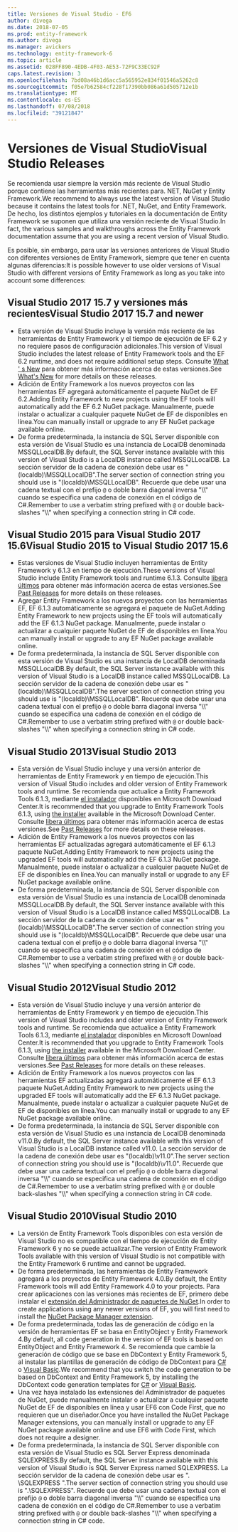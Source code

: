 ```yaml
---
title: Versiones de Visual Studio - EF6
author: divega
ms.date: 2018-07-05
ms.prod: entity-framework
ms.author: divega
ms.manager: avickers
ms.technology: entity-framework-6
ms.topic: article
ms.assetid: 028FF890-4EDB-4F03-AE53-72F9C33EC92F
caps.latest.revision: 3
ms.openlocfilehash: 7bd08a46b1d6acc5a565952e834f01546a5262c8
ms.sourcegitcommit: f05e7b62584cf228f17390bb086a61d505712e1b
ms.translationtype: MT
ms.contentlocale: es-ES
ms.lasthandoff: 07/08/2018
ms.locfileid: "39121847"
---
```

# <a name="visual-studio-releases"></a><span data-ttu-id="eb9ee-102">Versiones de Visual Studio</span><span class="sxs-lookup"><span data-stu-id="eb9ee-102">Visual Studio Releases</span></span>

<span data-ttu-id="eb9ee-103">Se recomienda usar siempre la versión más reciente de Visual Studio porque contiene las herramientas más recientes para. NET, NuGet y Entity Framework.</span><span class="sxs-lookup"><span data-stu-id="eb9ee-103">We recommend to always use the latest version of Visual Studio because it contains the latest tools for .NET, NuGet, and Entity Framework.</span></span>
<span data-ttu-id="eb9ee-104">De hecho, los distintos ejemplos y tutoriales en la documentación de Entity Framework se suponen que utiliza una versión reciente de Visual Studio.</span><span class="sxs-lookup"><span data-stu-id="eb9ee-104">In fact, the various samples and walkthroughs across the Entity Framework documentation assume that you are using a recent version of Visual Studio.</span></span>

<span data-ttu-id="eb9ee-105">Es posible, sin embargo, para usar las versiones anteriores de Visual Studio con diferentes versiones de Entity Framework, siempre que tener en cuenta algunas diferencias:</span><span class="sxs-lookup"><span data-stu-id="eb9ee-105">It is possible however to use older versions of Visual Studio with different versions of Entity Framework as long as you take into account some differences:</span></span>

## <a name="visual-studio-2017-157-and-newer"></a><span data-ttu-id="eb9ee-106">Visual Studio 2017 15.7 y versiones más recientes</span><span class="sxs-lookup"><span data-stu-id="eb9ee-106">Visual Studio 2017 15.7 and newer</span></span>

- <span data-ttu-id="eb9ee-107">Esta versión de Visual Studio incluye la versión más reciente de las herramientas de Entity Framework y el tiempo de ejecución de EF 6.2 y no requiere pasos de configuración adicionales.</span><span class="sxs-lookup"><span data-stu-id="eb9ee-107">This version of Visual Studio includes the latest release of Entity Framework tools and the EF 6.2 runtime, and does not require additional setup steps.</span></span>
<span data-ttu-id="eb9ee-108">Consulte [What ' s New](~/ef6/what-is-new/index.md) para obtener más información acerca de estas versiones.</span><span class="sxs-lookup"><span data-stu-id="eb9ee-108">See [What's New](~/ef6/what-is-new/index.md) for more details on these releases.</span></span>
- <span data-ttu-id="eb9ee-109">Adición de Entity Framework a los nuevos proyectos con las herramientas EF agregará automáticamente el paquete NuGet de EF 6.2.</span><span class="sxs-lookup"><span data-stu-id="eb9ee-109">Adding Entity Framework to new projects using the EF tools will automatically add the EF 6.2 NuGet package.</span></span>
<span data-ttu-id="eb9ee-110">Manualmente, puede instalar o actualizar a cualquier paquete NuGet de EF de disponibles en línea.</span><span class="sxs-lookup"><span data-stu-id="eb9ee-110">You can manually install or upgrade to any EF NuGet package available online.</span></span>
- <span data-ttu-id="eb9ee-111">De forma predeterminada, la instancia de SQL Server disponible con esta versión de Visual Studio es una instancia de LocalDB denominada MSSQLLocalDB.</span><span class="sxs-lookup"><span data-stu-id="eb9ee-111">By default, the SQL Server instance available with this version of Visual Studio is a LocalDB instance called MSSQLLocalDB.</span></span>
<span data-ttu-id="eb9ee-112">La sección servidor de la cadena de conexión debe usar es "(localdb)\\MSSQLLocalDB".</span><span class="sxs-lookup"><span data-stu-id="eb9ee-112">The server section of connection string you should use is "(localdb)\\MSSQLLocalDB".</span></span>
<span data-ttu-id="eb9ee-113">Recuerde que debe usar una cadena textual con el prefijo `@` o doble barra diagonal inversa "\\\\" cuando se especifica una cadena de conexión en el código de C#.</span><span class="sxs-lookup"><span data-stu-id="eb9ee-113">Remember to use a verbatim string prefixed with `@` or double back-slashes "\\\\" when specifying a connection string in C# code.</span></span>  


## <a name="visual-studio-2015-to-visual-studio-2017-156"></a><span data-ttu-id="eb9ee-114">Visual Studio 2015 para Visual Studio 2017 15.6</span><span class="sxs-lookup"><span data-stu-id="eb9ee-114">Visual Studio 2015 to Visual Studio 2017 15.6</span></span>

- <span data-ttu-id="eb9ee-115">Estas versiones de Visual Studio incluyen herramientas de Entity Framework y 6.1.3 en tiempo de ejecución.</span><span class="sxs-lookup"><span data-stu-id="eb9ee-115">These versions of Visual Studio include Entity Framework tools and runtime 6.1.3.</span></span>
<span data-ttu-id="eb9ee-116">Consulte [libera últimos](~/ef6/what-is-new/past-releases.md#ef-613) para obtener más información acerca de estas versiones.</span><span class="sxs-lookup"><span data-stu-id="eb9ee-116">See [Past Releases](~/ef6/what-is-new/past-releases.md#ef-613) for more details on these releases.</span></span>
- <span data-ttu-id="eb9ee-117">Agregar Entity Framework a los nuevos proyectos con las herramientas EF, EF 6.1.3 automáticamente se agregará el paquete de NuGet.</span><span class="sxs-lookup"><span data-stu-id="eb9ee-117">Adding Entity Framework to new projects using the EF tools will automatically add the EF 6.1.3 NuGet package.</span></span>
<span data-ttu-id="eb9ee-118">Manualmente, puede instalar o actualizar a cualquier paquete NuGet de EF de disponibles en línea.</span><span class="sxs-lookup"><span data-stu-id="eb9ee-118">You can manually install or upgrade to any EF NuGet package available online.</span></span>
- <span data-ttu-id="eb9ee-119">De forma predeterminada, la instancia de SQL Server disponible con esta versión de Visual Studio es una instancia de LocalDB denominada MSSQLLocalDB.</span><span class="sxs-lookup"><span data-stu-id="eb9ee-119">By default, the SQL Server instance available with this version of Visual Studio is a LocalDB instance called MSSQLLocalDB.</span></span>
<span data-ttu-id="eb9ee-120">La sección servidor de la cadena de conexión debe usar es "(localdb)\\MSSQLLocalDB".</span><span class="sxs-lookup"><span data-stu-id="eb9ee-120">The server section of connection string you should use is "(localdb)\\MSSQLLocalDB".</span></span>
<span data-ttu-id="eb9ee-121">Recuerde que debe usar una cadena textual con el prefijo `@` o doble barra diagonal inversa "\\\\" cuando se especifica una cadena de conexión en el código de C#.</span><span class="sxs-lookup"><span data-stu-id="eb9ee-121">Remember to use a verbatim string prefixed with `@` or double back-slashes "\\\\" when specifying a connection string in C# code.</span></span>  


## <a name="visual-studio-2013"></a><span data-ttu-id="eb9ee-122">Visual Studio 2013</span><span class="sxs-lookup"><span data-stu-id="eb9ee-122">Visual Studio 2013</span></span>
- <span data-ttu-id="eb9ee-123">Esta versión de Visual Studio incluye y una versión anterior de herramientas de Entity Framework y en tiempo de ejecución.</span><span class="sxs-lookup"><span data-stu-id="eb9ee-123">This version of Visual Studio includes and older version of Entity Framework tools and runtime.</span></span>
<span data-ttu-id="eb9ee-124">Se recomienda que actualice a Entity Framework Tools 6.1.3, mediante [el instalador](https://www.microsoft.com/en-us/download/details.aspx?id=40762) disponibles en Microsoft Download Center.</span><span class="sxs-lookup"><span data-stu-id="eb9ee-124">It is recommended that you upgrade to Entity Framework Tools 6.1.3, using [the installer](https://www.microsoft.com/en-us/download/details.aspx?id=40762) available in the Microsoft Download Center.</span></span>
<span data-ttu-id="eb9ee-125">Consulte [libera últimos](~/ef6/what-is-new/past-releases.md#ef-613) para obtener más información acerca de estas versiones.</span><span class="sxs-lookup"><span data-stu-id="eb9ee-125">See [Past Releases](~/ef6/what-is-new/past-releases.md#ef-613) for more details on these releases.</span></span>
- <span data-ttu-id="eb9ee-126">Adición de Entity Framework a los nuevos proyectos con las herramientas EF actualizadas agregará automáticamente el EF 6.1.3 paquete NuGet.</span><span class="sxs-lookup"><span data-stu-id="eb9ee-126">Adding Entity Framework to new projects using the upgraded EF tools will automatically add the EF 6.1.3 NuGet package.</span></span>
<span data-ttu-id="eb9ee-127">Manualmente, puede instalar o actualizar a cualquier paquete NuGet de EF de disponibles en línea.</span><span class="sxs-lookup"><span data-stu-id="eb9ee-127">You can manually install or upgrade to any EF NuGet package available online.</span></span>
- <span data-ttu-id="eb9ee-128">De forma predeterminada, la instancia de SQL Server disponible con esta versión de Visual Studio es una instancia de LocalDB denominada MSSQLLocalDB.</span><span class="sxs-lookup"><span data-stu-id="eb9ee-128">By default, the SQL Server instance available with this version of Visual Studio is a LocalDB instance called MSSQLLocalDB.</span></span>
<span data-ttu-id="eb9ee-129">La sección servidor de la cadena de conexión debe usar es "(localdb)\\MSSQLLocalDB".</span><span class="sxs-lookup"><span data-stu-id="eb9ee-129">The server section of connection string you should use is "(localdb)\\MSSQLLocalDB".</span></span>
<span data-ttu-id="eb9ee-130">Recuerde que debe usar una cadena textual con el prefijo `@` o doble barra diagonal inversa "\\\\" cuando se especifica una cadena de conexión en el código de C#.</span><span class="sxs-lookup"><span data-stu-id="eb9ee-130">Remember to use a verbatim string prefixed with `@` or double back-slashes "\\\\" when specifying a connection string in C# code.</span></span>  

## <a name="visual-studio-2012"></a><span data-ttu-id="eb9ee-131">Visual Studio 2012</span><span class="sxs-lookup"><span data-stu-id="eb9ee-131">Visual Studio 2012</span></span>

- <span data-ttu-id="eb9ee-132">Esta versión de Visual Studio incluye y una versión anterior de herramientas de Entity Framework y en tiempo de ejecución.</span><span class="sxs-lookup"><span data-stu-id="eb9ee-132">This version of Visual Studio includes and older version of Entity Framework tools and runtime.</span></span>
<span data-ttu-id="eb9ee-133">Se recomienda que actualice a Entity Framework Tools 6.1.3, mediante [el instalador](https://www.microsoft.com/en-us/download/details.aspx?id=40762) disponibles en Microsoft Download Center.</span><span class="sxs-lookup"><span data-stu-id="eb9ee-133">It is recommended that you upgrade to Entity Framework Tools 6.1.3, using [the installer](https://www.microsoft.com/en-us/download/details.aspx?id=40762) available in the Microsoft Download Center.</span></span>
<span data-ttu-id="eb9ee-134">Consulte [libera últimos](~/ef6/what-is-new/past-releases.md#ef-613) para obtener más información acerca de estas versiones.</span><span class="sxs-lookup"><span data-stu-id="eb9ee-134">See [Past Releases](~/ef6/what-is-new/past-releases.md#ef-613) for more details on these releases.</span></span>
- <span data-ttu-id="eb9ee-135">Adición de Entity Framework a los nuevos proyectos con las herramientas EF actualizadas agregará automáticamente el EF 6.1.3 paquete NuGet.</span><span class="sxs-lookup"><span data-stu-id="eb9ee-135">Adding Entity Framework to new projects using the upgraded EF tools will automatically add the EF 6.1.3 NuGet package.</span></span>
<span data-ttu-id="eb9ee-136">Manualmente, puede instalar o actualizar a cualquier paquete NuGet de EF de disponibles en línea.</span><span class="sxs-lookup"><span data-stu-id="eb9ee-136">You can manually install or upgrade to any EF NuGet package available online.</span></span>
- <span data-ttu-id="eb9ee-137">De forma predeterminada, la instancia de SQL Server disponible con esta versión de Visual Studio es una instancia de LocalDB denominada v11.0.</span><span class="sxs-lookup"><span data-stu-id="eb9ee-137">By default, the SQL Server instance available with this version of Visual Studio is a LocalDB instance called v11.0.</span></span>
<span data-ttu-id="eb9ee-138">La sección servidor de la cadena de conexión debe usar es "(localdb)\\v11.0".</span><span class="sxs-lookup"><span data-stu-id="eb9ee-138">The server section of connection string you should use is "(localdb)\\v11.0".</span></span>
<span data-ttu-id="eb9ee-139">Recuerde que debe usar una cadena textual con el prefijo `@` o doble barra diagonal inversa "\\\\" cuando se especifica una cadena de conexión en el código de C#.</span><span class="sxs-lookup"><span data-stu-id="eb9ee-139">Remember to use a verbatim string prefixed with `@` or double back-slashes "\\\\" when specifying a connection string in C# code.</span></span>  

## <a name="visual-studio-2010"></a><span data-ttu-id="eb9ee-140">Visual Studio 2010</span><span class="sxs-lookup"><span data-stu-id="eb9ee-140">Visual Studio 2010</span></span>

- <span data-ttu-id="eb9ee-141">La versión de Entity Framework Tools disponibles con esta versión de Visual Studio no es compatible con el tiempo de ejecución de Entity Framework 6 y no se puede actualizar.</span><span class="sxs-lookup"><span data-stu-id="eb9ee-141">The version of Entity Framework Tools available with this version of Visual Studio is not compatible with the Entity Framework 6 runtime and cannot be upgraded.</span></span>
- <span data-ttu-id="eb9ee-142">De forma predeterminada, las herramientas de Entity Framework agregará a los proyectos de Entity Framework 4.0.</span><span class="sxs-lookup"><span data-stu-id="eb9ee-142">By default, the Entity Framework tools will add Entity Framework 4.0 to your projects.</span></span>
<span data-ttu-id="eb9ee-143">Para crear aplicaciones con las versiones más recientes de EF, primero debe instalar el [extensión del Administrador de paquetes de NuGet](https://marketplace.visualstudio.com/items?itemName=NuGetTeam.NuGetPackageManager).</span><span class="sxs-lookup"><span data-stu-id="eb9ee-143">In order to create applications using any newer versions of EF, you will first need to install the [NuGet Package Manager extension](https://marketplace.visualstudio.com/items?itemName=NuGetTeam.NuGetPackageManager).</span></span>
- <span data-ttu-id="eb9ee-144">De forma predeterminada, todas las de generación de código en la versión de herramientas EF se basa en EntityObject y Entity Framework 4.</span><span class="sxs-lookup"><span data-stu-id="eb9ee-144">By default, all code generation in the version of EF tools is based on EntityObject and Entity Framework 4.</span></span>
<span data-ttu-id="eb9ee-145">Se recomienda que cambie la generación de código que se base en DbContext y Entity Framework 5, al instalar las plantillas de generación de código de DbContext para [C#](https://marketplace.visualstudio.com/items?itemName=EntityFrameworkTeam.EF5xDbContextGeneratorforC) o [Visual Basic](https://marketplace.visualstudio.com/items?itemName=EntityFrameworkTeam.EF5xDbContextGeneratorforVBNET).</span><span class="sxs-lookup"><span data-stu-id="eb9ee-145">We recommend that you switch the code generation to be based on DbContext and Entity Framework 5, by installing the DbContext code generation templates for [C#](https://marketplace.visualstudio.com/items?itemName=EntityFrameworkTeam.EF5xDbContextGeneratorforC) or [Visual Basic](https://marketplace.visualstudio.com/items?itemName=EntityFrameworkTeam.EF5xDbContextGeneratorforVBNET).</span></span>
- <span data-ttu-id="eb9ee-146">Una vez haya instalado las extensiones del Administrador de paquetes de NuGet, puede manualmente instalar o actualizar a cualquier paquete NuGet de EF de disponibles en línea y usar EF6 con Code First, que no requieren que un diseñador.</span><span class="sxs-lookup"><span data-stu-id="eb9ee-146">Once you have installed the NuGet Package Manager extensions, you can manually install or upgrade to any EF NuGet package available online and use EF6 with Code First, which does not require a designer.</span></span>
- <span data-ttu-id="eb9ee-147">De forma predeterminada, la instancia de SQL Server disponible con esta versión de Visual Studio es SQL Server Express denominada SQLEXPRESS.</span><span class="sxs-lookup"><span data-stu-id="eb9ee-147">By default, the SQL Server instance available with this version of Visual Studio is SQL Server Express named SQLEXPRESS.</span></span>
<span data-ttu-id="eb9ee-148">La sección servidor de la cadena de conexión debe usar es ". \\SQLEXPRESS ".</span><span class="sxs-lookup"><span data-stu-id="eb9ee-148">The server section of connection string you should use is ".\\SQLEXPRESS".</span></span>
<span data-ttu-id="eb9ee-149">Recuerde que debe usar una cadena textual con el prefijo `@` o doble barra diagonal inversa "\\\\" cuando se especifica una cadena de conexión en el código de C#.</span><span class="sxs-lookup"><span data-stu-id="eb9ee-149">Remember to use a verbatim string prefixed with `@` or double back-slashes "\\\\" when specifying a connection string in C# code.</span></span>
